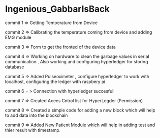 # Ingenious_GabbarIsBack


commit 1 => Getting Temperature from Device 

commit 2 => Calibrating the temperature coming from device and adding EMG module

commit 3 => Form to get the fronted of the device data

commit 4 => Working on hardware to clean the garbage values in serial communication , Also working and configuring hyperledger for storing database

commit 5 => Added Pulseoximeter , configure hyperledger to work with localhost, configuring the ledger with raspbery pi

commit 6 = > Connection with hyperledger succesfull

commit 7 => Created Acees Cntrol list for HyperLegder (Permission) 

commit 8 => Created a simple code for adding a new block which will help to add data into the blockchain

commit 9 => Added New Patient Module which will help in adding test and thier result with timestamp.
